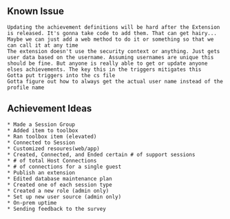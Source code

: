 ## Known Issue
	Updating the achievement definitions will be hard after the Extension is released. It's gonna take code to add them. That can get hairy... Maybe we can just add a web method to do it or something so that we can call it at any time
	The extension doesn't use the security context or anything. Just gets user data based on the username. Assuming usernames are unique this should be fine. But anyone is really able to get or update anyone elses achievements. The key this in the triggers mitigates this
	Gotta put triggers into the cs file
	Gotta figure out how to always get the actual user name instead of the profile name

## Achievement Ideas
	* Made a Session Group
	* Added item to toolbox
	* Ran toolbox item (elevated)
	* Connected to Session
	* Customized resoures(web/app)
	* Created, Connected, and Ended certain # of support sessions
	* # of total Host Connections
	* # of connections for a single guest
	* Publish an extension
	* Edited database maintenance plan
	* Created one of each session type
	* Created a new role (admin only)
	* Set up new user source (admin only)
	* On-prem uptime
	* Sending feedback to the survey
